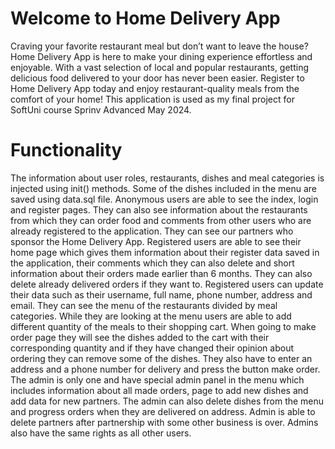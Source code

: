 # Welcome to Home Delivery App
Craving your favorite restaurant meal but don’t want to leave the house? Home Delivery App is here to make your dining experience effortless and enjoyable. With a vast selection of local and popular restaurants, getting delicious food delivered to your door has never been easier. Register to Home Delivery App today and enjoy restaurant-quality meals from the comfort of your home! This application is used as my final project for SoftUni course Sprinv Advanced May 2024.

# Functionality
The information about user roles, restaurants, dishes and meal categories is injected using init() methods. Some of the dishes included in the menu are saved using data.sql file. 
Anonymous users are able to see the index, login and register pages. They can also see information about the restaurants from which they can order food and comments from other users who are already registered to the application. They can see our partners who sponsor the Home Delivery App. 
Registered users are able to see their home page which gives them information about their register data saved in the application, their comments which they can also delete and short information about their orders made earlier than 6 months. They can also delete already delivered orders if they want to. Registered users can update their data such as their username, full name, phone number, address and email. They can see the menu of the restaurants divided by meal categories. While they are looking at the menu users are able to add different quantity of the meals to their shopping cart. When going to make order page they will see the dishes added to the cart with their corresponding quantity and if they have changed their opinion about ordering they can remove some of the dishes. They also have to enter an address and a phone number for delivery and press the button make order. 
The admin is only one and have special admin panel in the menu which includes information about all made orders, page to add new dishes and add data for new partners. The admin can also delete dishes from the menu and progress orders when they are delivered on address. Admin is able to delete partners after partnership with some other business is over. Admins also have the same rights as all other users.
